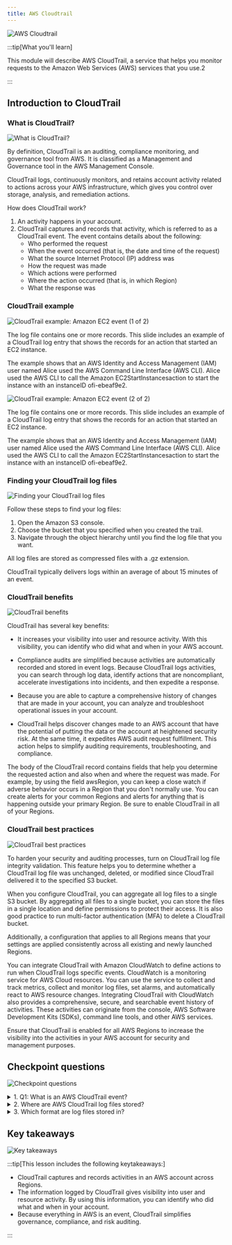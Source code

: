 ```yaml
---
title: AWS Cloudtrail
---
```


![AWS Cloudtrail](../../../assets/cloudtrail/intro.png)

:::tip[What you'll learn]

This module will describe AWS CloudTrail, a service that helps you monitor requests to the Amazon Web Services (AWS) services that you use.2

:::

## Introduction to CloudTrail

### What is CloudTrail?

![What is CloudTrail?](../../../assets/cloudtrail/whats_cloudtrail.png)

By definition, CloudTrail is an auditing, compliance monitoring, and governance tool from AWS. It is classified as a Management and Governance tool in the AWS Management Console.

CloudTrail logs, continuously monitors, and retains account activity related to actions across your AWS infrastructure, which gives you control over storage, analysis, and remediation actions.

How does CloudTrail work?

1. An activity happens in your account.
2. CloudTrail captures and records that activity, which is referred to as a CloudTrail event. The event contains details about the following:
   - Who performed the request
   - When the event occurred (that is, the date and time of the request)
   - What the source Internet Protocol (IP) address was
   - How the request was made
   - Which actions were performed
   - Where the action occurred (that is, in which Region)
   - What the response was

### CloudTrail example

![CloudTrail example: Amazon EC2 event (1 of 2)](../../../assets/cloudtrail/cloudtrail_example1.png)

The log file contains one or more records. This slide includes an example of a CloudTrail log entry that shows the records for an action that started an EC2 instance.

The example shows that an AWS Identity and Access Management (IAM) user named Alice used the AWS Command Line Interface (AWS CLI). Alice used the AWS CLI to call the Amazon EC2StartInstancesaction to start the instance with an instanceID ofi-ebeaf9e2.

![CloudTrail example: Amazon EC2 event (2 of 2)](../../../assets/cloudtrail/cloudtrail_example2.png)

The log file contains one or more records. This slide includes an example of a CloudTrail log entry that shows the records for an action that started an EC2 instance.

The example shows that an AWS Identity and Access Management (IAM) user named Alice used the AWS Command Line Interface (AWS CLI). Alice used the AWS CLI to call the Amazon EC2StartInstancesaction to start the instance with an instanceID ofi-ebeaf9e2.

### Finding your CloudTrail log files

![Finding your CloudTrail log files](../../../assets/cloudtrail/cloudtrail_log_files.png)

Follow these steps to find your log files:

1. Open the Amazon S3 console.
2. Choose the bucket that you specified when you created the trail.
3. Navigate through the object hierarchy until you find the log file that you want.

All log files are stored as compressed files with a .gz extension.

CloudTrail typically delivers logs within an average of about 15 minutes of an event.

### CloudTrail benefits

![CloudTrail benefits](../../../assets/cloudtrail/benefits.png)

CloudTrail has several key benefits:

- It increases your visibility into user and resource activity. With this visibility, you can identify who did what and when in your AWS account.

- Compliance audits are simplified because activities are automatically recorded and stored in event logs. Because CloudTrail logs activities, you can search through log data, identify actions that are noncompliant, accelerate investigations into incidents, and then expedite a response.

- Because you are able to capture a comprehensive history of changes that are made in your account, you can analyze and troubleshoot operational issues in your account.

- CloudTrail helps discover changes made to an AWS account that have the potential of putting the data or the account at heightened security risk. At the same time, it expedites AWS audit request fulfillment. This action helps to simplify auditing requirements, troubleshooting, and compliance.

The body of the CloudTrail record contains fields that help you determine the requested action and also when and where the request was made. For example, by using the field awsRegion, you can keep a close watch if adverse behavior occurs in a Region that you don't normally use. You can create alerts for your common Regions and alerts for anything that is happening outside your primary Region. Be sure to enable CloudTrail in all of your Regions.

### CloudTrail best practices

![CloudTrail best practices](../../../assets/cloudtrail/best_practices.png)

To harden your security and auditing processes, turn on CloudTrail log file integrity validation. This feature helps you to determine whether a CloudTrail log file was unchanged, deleted, or modified since CloudTrail delivered it to the specified S3 bucket.

When you configure CloudTrail, you can aggregate all log files to a single S3 bucket. By aggregating all files to a single bucket, you can store the files in a single location and define permissions to protect their access. It is also good practice to run multi-factor authentication (MFA) to delete a CloudTrail bucket.

Additionally, a configuration that applies to all Regions means that your settings are applied consistently across all existing and newly launched Regions.

You can integrate CloudTrail with Amazon CloudWatch to define actions to run when CloudTrail logs specific events. CloudWatch is a monitoring service for AWS Cloud resources. You can use the service to collect and track metrics, collect and monitor log files, set alarms, and automatically react to AWS resource changes. Integrating CloudTrail with CloudWatch also provides a comprehensive, secure, and searchable event history of activities. These activities can originate from the console, AWS Software Development Kits (SDKs), command line tools, and other AWS services.

Ensure that CloudTrail is enabled for all AWS Regions to increase the visibility into the activities in your AWS account for security and management purposes.

## Checkpoint questions

![Checkpoint questions](../../../assets/cloudtrail/questions.png)

<details>
<summary>1. Q1: What is an AWS CloudTrail event?</summary>
An AWS CloudTrail event is an activity that occurs in an AWS account. Technically, events are triggered by application programming interface (API) calls that are made to services and resources in an AWS account.
</details>

<details>
<summary>2. Where are AWS CloudTrail log files stored?</summary>
AWS CloudTrail log files are stored in Amazon S3.
</details>

<details>
<summary>3. Which format are log files stored in?</summary>
Log files are stored in a compressed format with a .gz extension.
</details>

## Key takeaways

![Key takeaways](../../../assets/cloudtrail/takeaways.png)

:::tip[This lesson includes the following keytakeaways:]

- CloudTrail captures and records activities in an AWS account across Regions.
- The information logged by CloudTrail gives visibility into user and resource activity. By using this information, you can identify who did what and when in your account.
- Because everything in AWS is an event, CloudTrail simplifies governance, compliance, and risk auditing.

:::
